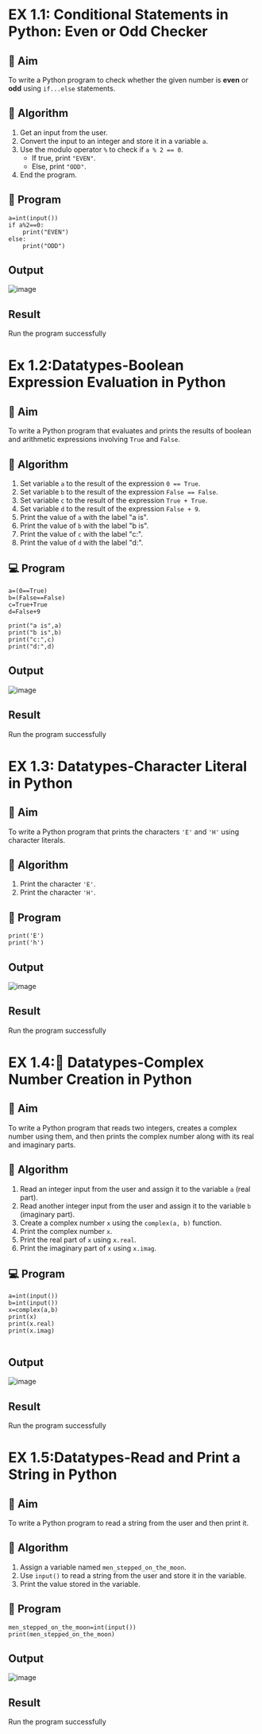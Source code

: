 
# EX 1.1: Conditional Statements in Python: Even or Odd Checker

## 🎯 Aim
To write a Python program to check whether the given number is **even** or **odd** using `if...else` statements.

## 🧠 Algorithm
1. Get an input from the user.
2. Convert the input to an integer and store it in a variable `a`.
3. Use the modulo operator `%` to check if `a % 2 == 0`.
   - If true, print `"EVEN"`.
   - Else, print `"ODD"`.
4. End the program.

## 🧾 Program
```
a=int(input())
if a%2==0:
    print("EVEN")
else:
    print("ODD")
```

## Output
![image](https://github.com/user-attachments/assets/f74a1c2e-fe17-4aca-abf8-7c8c2c65a87e)

## Result
Run the program successfully



# Ex 1.2:Datatypes-Boolean Expression Evaluation in Python

## 🎯 Aim
To write a Python program that evaluates and prints the results of boolean and arithmetic expressions involving `True` and `False`.

## 🧠 Algorithm
1. Set variable `a` to the result of the expression `0 == True`.
2. Set variable `b` to the result of the expression `False == False`.
3. Set variable `c` to the result of the expression `True + True`.
4. Set variable `d` to the result of the expression `False + 9`.
5. Print the value of `a` with the label "a is".
6. Print the value of `b` with the label "b is".
7. Print the value of `c` with the label "c:".
8. Print the value of `d` with the label "d:".

## 💻 Program
```
a=(0==True)
b=(False==False)
c=True+True
d=False+9

print("a is",a)
print("b is",b)
print("c:",c)
print("d:",d)
```

## Output
![image](https://github.com/user-attachments/assets/c16a5a39-6f80-4660-acd8-c1bfece88391)

## Result
Run the program successfully



# EX 1.3: Datatypes-Character Literal in Python

## 🎯 Aim
To write a Python program that prints the characters `'E'` and `'H'` using character literals.

## 🧠 Algorithm
1. Print the character `'E'`.
2. Print the character `'H'`.

## 🧾 Program
```
print('E')
print('h')
```
## Output
![image](https://github.com/user-attachments/assets/31f0fc94-c345-43c2-a9ad-3dbb6084c174)


## Result
Run the program successfully




# EX 1.4:🧮 Datatypes-Complex Number Creation in Python

## 🎯 Aim
To write a Python program that reads two integers, creates a complex number using them, and then prints the complex number along with its real and imaginary parts.

## 🧠 Algorithm
1. Read an integer input from the user and assign it to the variable `a` (real part).
2. Read another integer input from the user and assign it to the variable `b` (imaginary part).
3. Create a complex number `x` using the `complex(a, b)` function.
4. Print the complex number `x`.
5. Print the real part of `x` using `x.real`.
6. Print the imaginary part of `x` using `x.imag`.

## 💻 Program
```
a=int(input())
b=int(input())
x=complex(a,b)
print(x)
print(x.real)
print(x.imag)


```

## Output
![image](https://github.com/user-attachments/assets/5ea8f15c-50d3-4cf9-b9e3-0f70faa2d086)

## Result
Run the program successfully




# EX 1.5:Datatypes-Read and Print a String in Python

## 🎯 Aim
To write a Python program to read a string from the user and then print it.

## 🧠 Algorithm
1. Assign a variable named `men_stepped_on_the_moon`.
2. Use `input()` to read a string from the user and store it in the variable.
3. Print the value stored in the variable.

## 🧾 Program
```
men_stepped_on_the_moon=int(input())
print(men_stepped_on_the_moon)
```
## Output
![image](https://github.com/user-attachments/assets/8ce827a8-798d-4362-a57f-d8372b4b5262)


## Result
Run the program successfully
